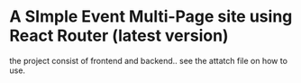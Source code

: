 # A SImple Event Multi-Page site using React Router (latest version)

the project consist of frontend and backend.. see the attatch file on how to use.

